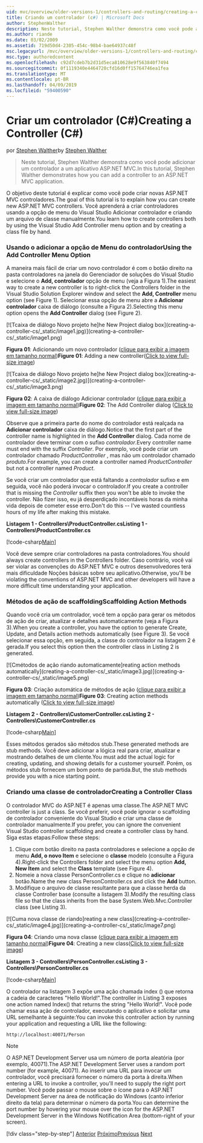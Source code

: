 ```yaml
---
uid: mvc/overview/older-versions-1/controllers-and-routing/creating-a-controller-cs
title: Criando um controlador (c#) | Microsoft Docs
author: StephenWalther
description: Neste tutorial, Stephen Walther demonstra como você pode adicionar um controlador a um aplicativo ASP.NET MVC.
ms.author: riande
ms.date: 03/02/2009
ms.assetid: 719d50d4-2305-454c-98b4-bae64937c48f
msc.legacyurl: /mvc/overview/older-versions-1/controllers-and-routing/creating-a-controller-cs
msc.type: authoredcontent
ms.openlocfilehash: c92d7cdeb7b2d31d5eca810628e9f563840f7494
ms.sourcegitcommit: 0f1119340e4464720cfd16d0ff15764746ea1fea
ms.translationtype: MT
ms.contentlocale: pt-BR
ms.lasthandoff: 04/09/2019
ms.locfileid: "59400590"
---
```

# <a name="creating-a-controller-c"></a><span data-ttu-id="4a418-103">Criar um controlador (C#)</span><span class="sxs-lookup"><span data-stu-id="4a418-103">Creating a Controller (C#)</span></span>

<span data-ttu-id="4a418-104">por [Stephen Walther](https://github.com/StephenWalther)</span><span class="sxs-lookup"><span data-stu-id="4a418-104">by [Stephen Walther](https://github.com/StephenWalther)</span></span>

> <span data-ttu-id="4a418-105">Neste tutorial, Stephen Walther demonstra como você pode adicionar um controlador a um aplicativo ASP.NET MVC.</span><span class="sxs-lookup"><span data-stu-id="4a418-105">In this tutorial, Stephen Walther demonstrates how you can add a controller to an ASP.NET MVC application.</span></span>


<span data-ttu-id="4a418-106">O objetivo deste tutorial é explicar como você pode criar novas ASP.NET MVC controladores.</span><span class="sxs-lookup"><span data-stu-id="4a418-106">The goal of this tutorial is to explain how you can create new ASP.NET MVC controllers.</span></span> <span data-ttu-id="4a418-107">Você aprenderá a criar controladores usando a opção de menu do Visual Studio Adicionar controlador e criando um arquivo de classe manualmente.</span><span class="sxs-lookup"><span data-stu-id="4a418-107">You learn how to create controllers both by using the Visual Studio Add Controller menu option and by creating a class file by hand.</span></span>

### <a name="using-the-add-controller-menu-option"></a><span data-ttu-id="4a418-108">Usando o adicionar a opção de Menu do controlador</span><span class="sxs-lookup"><span data-stu-id="4a418-108">Using the Add Controller Menu Option</span></span>

<span data-ttu-id="4a418-109">A maneira mais fácil de criar um novo controlador é com o botão direito na pasta controladores na janela do Gerenciador de soluções do Visual Studio e selecione o **Add, controlador** opção de menu (veja a Figura 1).</span><span class="sxs-lookup"><span data-stu-id="4a418-109">The easiest way to create a new controller is to right-click the Controllers folder in the Visual Studio Solution Explorer window and select the **Add, Controller** menu option (see Figure 1).</span></span> <span data-ttu-id="4a418-110">Selecionar essa opção de menu abre a **Adicionar controlador** caixa de diálogo (consulte a Figura 2).</span><span class="sxs-lookup"><span data-stu-id="4a418-110">Selecting this menu option opens the **Add Controller** dialog (see Figure 2).</span></span>


[![T<span data-ttu-id="4a418-111">caixa de diálogo Novo projeto he]</span><span class="sxs-lookup"><span data-stu-id="4a418-111">he New Project dialog box]</span></span>(creating-a-controller-cs/_static/image1.jpg)](creating-a-controller-cs/_static/image1.png)

<span data-ttu-id="4a418-112">**Figura 01**: Adicionando um novo controlador ([clique para exibir a imagem em tamanho normal](creating-a-controller-cs/_static/image2.png))</span><span class="sxs-lookup"><span data-stu-id="4a418-112">**Figure 01**: Adding a new controller([Click to view full-size image](creating-a-controller-cs/_static/image2.png))</span></span>


[![T<span data-ttu-id="4a418-113">caixa de diálogo Novo projeto he]</span><span class="sxs-lookup"><span data-stu-id="4a418-113">he New Project dialog box]</span></span>(creating-a-controller-cs/_static/image2.jpg)](creating-a-controller-cs/_static/image3.png)

<span data-ttu-id="4a418-114">**Figura 02**: A caixa de diálogo Adicionar controlador ([clique para exibir a imagem em tamanho normal](creating-a-controller-cs/_static/image4.png))</span><span class="sxs-lookup"><span data-stu-id="4a418-114">**Figure 02**: The Add Controller dialog ([Click to view full-size image](creating-a-controller-cs/_static/image4.png))</span></span>


<span data-ttu-id="4a418-115">Observe que a primeira parte do nome do controlador está realçada na **Adicionar controlador** caixa de diálogo.</span><span class="sxs-lookup"><span data-stu-id="4a418-115">Notice that the first part of the controller name is highlighted in the **Add Controller** dialog.</span></span> <span data-ttu-id="4a418-116">Cada nome de controlador deve terminar com o sufixo *controlador*.</span><span class="sxs-lookup"><span data-stu-id="4a418-116">Every controller name must end with the suffix *Controller*.</span></span> <span data-ttu-id="4a418-117">Por exemplo, você pode criar um controlador chamado *ProductController* , mas não um controlador chamado *produto*.</span><span class="sxs-lookup"><span data-stu-id="4a418-117">For example, you can create a controller named *ProductController* but not a controller named *Product*.</span></span>


<span data-ttu-id="4a418-118">Se você criar um controlador que está faltando a *controlador* sufixo e em seguida, você não poderá invocar o controlador.</span><span class="sxs-lookup"><span data-stu-id="4a418-118">If you create a controller that is missing the *Controller* suffix then you won't be able to invoke the controller.</span></span> <span data-ttu-id="4a418-119">Não fizer isso, eu já desperdiçado incontáveis horas da minha vida depois de cometer esse erro.</span><span class="sxs-lookup"><span data-stu-id="4a418-119">Don't do this -- I've wasted countless hours of my life after making this mistake.</span></span>


**<span data-ttu-id="4a418-120">Listagem 1 - Controllers\ProductController.cs</span><span class="sxs-lookup"><span data-stu-id="4a418-120">Listing 1 - Controllers\ProductController.cs</span></span>**

[!code-csharp[Main](creating-a-controller-cs/samples/sample1.cs)]

<span data-ttu-id="4a418-121">Você deve sempre criar controladores na pasta controladores.</span><span class="sxs-lookup"><span data-stu-id="4a418-121">You should always create controllers in the Controllers folder.</span></span> <span data-ttu-id="4a418-122">Caso contrário, você vai ser violar as convenções do ASP.NET MVC e outros desenvolvedores terá mais dificuldade Noções básicas sobre seu aplicativo.</span><span class="sxs-lookup"><span data-stu-id="4a418-122">Otherwise, you'll be violating the conventions of ASP.NET MVC and other developers will have a more difficult time understanding your application.</span></span>

### <a name="scaffolding-action-methods"></a><span data-ttu-id="4a418-123">Métodos de ação de scaffolding</span><span class="sxs-lookup"><span data-stu-id="4a418-123">Scaffolding Action Methods</span></span>

<span data-ttu-id="4a418-124">Quando você cria um controlador, você tem a opção para gerar os métodos de ação de criar, atualizar e detalhes automaticamente (veja a Figura 3).</span><span class="sxs-lookup"><span data-stu-id="4a418-124">When you create a controller, you have the option to generate Create, Update, and Details action methods automatically (see Figure 3).</span></span> <span data-ttu-id="4a418-125">Se você selecionar essa opção, em seguida, a classe do controlador na listagem 2 é gerada.</span><span class="sxs-lookup"><span data-stu-id="4a418-125">If you select this option then the controller class in Listing 2 is generated.</span></span>


[![C<span data-ttu-id="4a418-126">métodos de ação riando automaticamente]</span><span class="sxs-lookup"><span data-stu-id="4a418-126">reating action methods automatically]</span></span>(creating-a-controller-cs/_static/image3.jpg)](creating-a-controller-cs/_static/image5.png)

<span data-ttu-id="4a418-127">**Figura 03**: Criação automática de métodos de ação ([clique para exibir a imagem em tamanho normal](creating-a-controller-cs/_static/image6.png))</span><span class="sxs-lookup"><span data-stu-id="4a418-127">**Figure 03**: Creating action methods automatically ([Click to view full-size image](creating-a-controller-cs/_static/image6.png))</span></span>


**<span data-ttu-id="4a418-128">Listagem 2 - Controllers\CustomerController.cs</span><span class="sxs-lookup"><span data-stu-id="4a418-128">Listing 2 - Controllers\CustomerController.cs</span></span>**

[!code-csharp[Main](creating-a-controller-cs/samples/sample2.cs)]

<span data-ttu-id="4a418-129">Esses métodos gerados são métodos stub.</span><span class="sxs-lookup"><span data-stu-id="4a418-129">These generated methods are stub methods.</span></span> <span data-ttu-id="4a418-130">Você deve adicionar a lógica real para criar, atualizar e mostrando detalhes de um cliente.</span><span class="sxs-lookup"><span data-stu-id="4a418-130">You must add the actual logic for creating, updating, and showing details for a customer yourself.</span></span> <span data-ttu-id="4a418-131">Porém, os métodos stub fornecem um bom ponto de partida.</span><span class="sxs-lookup"><span data-stu-id="4a418-131">But, the stub methods provide you with a nice starting point.</span></span>

### <a name="creating-a-controller-class"></a><span data-ttu-id="4a418-132">Criando uma classe de controlador</span><span class="sxs-lookup"><span data-stu-id="4a418-132">Creating a Controller Class</span></span>

<span data-ttu-id="4a418-133">O controlador MVC do ASP.NET é apenas uma classe.</span><span class="sxs-lookup"><span data-stu-id="4a418-133">The ASP.NET MVC controller is just a class.</span></span> <span data-ttu-id="4a418-134">Se você preferir, você pode ignorar o scaffolding de controlador conveniente do Visual Studio e criar uma classe de controlador manualmente.</span><span class="sxs-lookup"><span data-stu-id="4a418-134">If you prefer, you can ignore the convenient Visual Studio controller scaffolding and create a controller class by hand.</span></span> <span data-ttu-id="4a418-135">Siga estas etapas:</span><span class="sxs-lookup"><span data-stu-id="4a418-135">Follow these steps:</span></span>

1. <span data-ttu-id="4a418-136">Clique com botão direito na pasta controladores e selecione a opção de menu **Add, o novo Item** e selecione o **classe** modelo (consulte a Figura 4).</span><span class="sxs-lookup"><span data-stu-id="4a418-136">Right-click the Controllers folder and select the menu option **Add, New Item** and select the **Class** template (see Figure 4).</span></span>
2. <span data-ttu-id="4a418-137">Nomeie a nova classe PersonController.cs e clique no **adicionar** botão.</span><span class="sxs-lookup"><span data-stu-id="4a418-137">Name the new class PersonController.cs and click the **Add** button.</span></span>
3. <span data-ttu-id="4a418-138">Modifique o arquivo de classe resultante para que a classe herda da classe Controller base (consulte a listagem 3).</span><span class="sxs-lookup"><span data-stu-id="4a418-138">Modify the resulting class file so that the class inherits from the base System.Web.Mvc.Controller class (see Listing 3).</span></span>


[![C<span data-ttu-id="4a418-139">uma nova classe de riando]</span><span class="sxs-lookup"><span data-stu-id="4a418-139">reating a new class]</span></span>(creating-a-controller-cs/_static/image4.jpg)](creating-a-controller-cs/_static/image7.png)

<span data-ttu-id="4a418-140">**Figura 04**: Criando uma nova classe ([clique para exibir a imagem em tamanho normal](creating-a-controller-cs/_static/image8.png))</span><span class="sxs-lookup"><span data-stu-id="4a418-140">**Figure 04**: Creating a new class([Click to view full-size image](creating-a-controller-cs/_static/image8.png))</span></span>


**<span data-ttu-id="4a418-141">Listagem 3 - Controllers\PersonController.cs</span><span class="sxs-lookup"><span data-stu-id="4a418-141">Listing 3 - Controllers\PersonController.cs</span></span>**

[!code-csharp[Main](creating-a-controller-cs/samples/sample3.cs)]

<span data-ttu-id="4a418-142">O controlador na listagem 3 expõe uma ação chamada index () que retorna a cadeia de caracteres "Hello World!".</span><span class="sxs-lookup"><span data-stu-id="4a418-142">The controller in Listing 3 exposes one action named Index() that returns the string "Hello World!".</span></span> <span data-ttu-id="4a418-143">Você pode chamar essa ação de controlador, executando o aplicativo e solicitar uma URL semelhante à seguinte:</span><span class="sxs-lookup"><span data-stu-id="4a418-143">You can invoke this controller action by running your application and requesting a URL like the following:</span></span>

`http://localhost:40071/Person`

> [!NOTE]
> 
> <span data-ttu-id="4a418-144">O ASP.NET Development Server usa um número de porta aleatória (por exemplo, 40071).</span><span class="sxs-lookup"><span data-stu-id="4a418-144">The ASP.NET Development Server uses a random port number (for example, 40071).</span></span> <span data-ttu-id="4a418-145">Ao inserir uma URL para invocar um controlador, você precisará fornecer o número da porta à direita.</span><span class="sxs-lookup"><span data-stu-id="4a418-145">When entering a URL to invoke a controller, you'll need to supply the right port number.</span></span> <span data-ttu-id="4a418-146">Você pode passar o mouse sobre o ícone para o ASP.NET Development Server na área de notificação do Windows (canto inferior direito da tela) para determinar o número da porta.</span><span class="sxs-lookup"><span data-stu-id="4a418-146">You can determine the port number by hovering your mouse over the icon for the ASP.NET Development Server in the Windows Notification Area (bottom-right of your screen).</span></span>
> 
> [!div class="step-by-step"]
> <span data-ttu-id="4a418-147">[Anterior](adding-dynamic-content-to-a-cached-page-cs.md)
> [Próximo](creating-an-action-cs.md)</span><span class="sxs-lookup"><span data-stu-id="4a418-147">[Previous](adding-dynamic-content-to-a-cached-page-cs.md)
[Next](creating-an-action-cs.md)</span></span>
